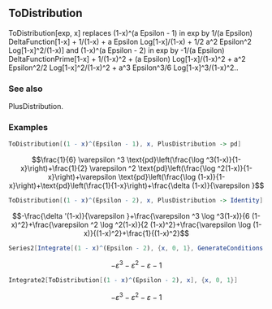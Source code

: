 ##  ToDistribution 

ToDistribution[exp, x] replaces (1-x)^(a Epsilon - 1) in exp by 1/(a Epsilon) DeltaFunction[1-x] + 1/(1-x) + a Epsilon Log[1-x]/(1-x) + 1/2 a^2 Epsilon^2 Log[1-x]^2/(1-x)] and (1-x)^(a Epsilon - 2) in exp by -1/(a Epsilon) DeltaFunctionPrime[1-x] + 1/(1-x)^2 + (a Epsilon) Log[1-x]/(1-x)^2 + a^2 Epsilon^2/2 Log[1-x]^2/(1-x)^2 + a^3 Epsilon^3/6 Log[1-x]^3/(1-x)^2..

###  See also 

PlusDistribution.

###  Examples 

```mathematica
ToDistribution[(1 - x)^(Epsilon - 1), x, PlusDistribution -> pd]
```

$$\frac{1}{6} \varepsilon ^3 \text{pd}\left(\frac{\log ^3(1-x)}{1-x}\right)+\frac{1}{2} \varepsilon ^2 \text{pd}\left(\frac{\log ^2(1-x)}{1-x}\right)+\varepsilon  \text{pd}\left(\frac{\log (1-x)}{1-x}\right)+\text{pd}\left(\frac{1}{1-x}\right)+\frac{\delta (1-x)}{\varepsilon }$$

```mathematica
ToDistribution[(1 - x)^(Epsilon - 2), x, PlusDistribution -> Identity]
```

$$-\frac{\delta '(1-x)}{\varepsilon }+\frac{\varepsilon ^3 \log ^3(1-x)}{6 (1-x)^2}+\frac{\varepsilon ^2 \log ^2(1-x)}{2 (1-x)^2}+\frac{\varepsilon  \log (1-x)}{(1-x)^2}+\frac{1}{(1-x)^2}$$

```mathematica
Series2[Integrate[(1 - x)^(Epsilon - 2), {x, 0, 1}, GenerateConditions -> False], Epsilon, 3]
```

$$-\varepsilon ^3-\varepsilon ^2-\varepsilon -1$$

```mathematica
Integrate2[ToDistribution[(1 - x)^(Epsilon - 2), x], {x, 0, 1}]
```

$$-\varepsilon ^3-\varepsilon ^2-\varepsilon -1$$